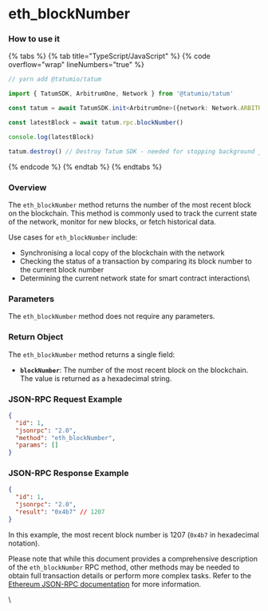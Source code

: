 # eth\_blockNumber

### How to use it

{% tabs %}
{% tab title="TypeScript/JavaScript" %}
{% code overflow="wrap" lineNumbers="true" %}
```typescript
// yarn add @tatumio/tatum

import { TatumSDK, ArbitrumOne, Network } from '@tatumio/tatum'

const tatum = await TatumSDK.init<ArbitrumOne>({network: Network.ARBITRUM_ONE}

const latestBlock = await tatum.rpc.blockNumber()

console.log(latestBlock)

tatum.destroy() // Destroy Tatum SDK - needed for stopping background jobs
```
{% endcode %}
{% endtab %}
{% endtabs %}

### Overview

The `eth_blockNumber` method returns the number of the most recent block on the blockchain. This method is commonly used to track the current state of the network, monitor for new blocks, or fetch historical data.

Use cases for `eth_blockNumber` include:

* Synchronising a local copy of the blockchain with the network
* Checking the status of a transaction by comparing its block number to the current block number
* Determining the current network state for smart contract interactions\


### Parameters

The `eth_blockNumber` method does not require any parameters.

### Return Object

The `eth_blockNumber` method returns a single field:

* **`blockNumber`**: The number of the most recent block on the blockchain. The value is returned as a hexadecimal string.

### JSON-RPC Request Example

```json
{
  "id": 1,
  "jsonrpc": "2.0",
  "method": "eth_blockNumber",
  "params": []
}
```

### JSON-RPC Response Example

```json
{
  "id": 1,
  "jsonrpc": "2.0",
  "result": "0x4b7" // 1207
}
```

In this example, the most recent block number is 1207 (`0x4b7` in hexadecimal notation).

Please note that while this document provides a comprehensive description of the `eth_blockNumber` RPC method, other methods may be needed to obtain full transaction details or perform more complex tasks. Refer to the [Ethereum JSON-RPC documentation](https://eth.wiki/json-rpc/API) for more information.

\
